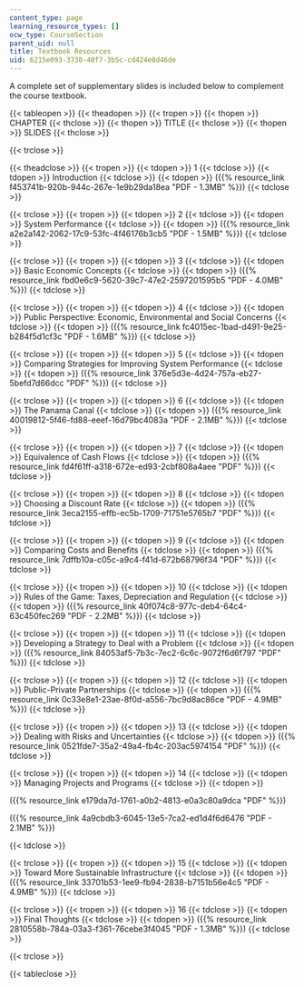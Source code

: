 ```yaml
---
content_type: page
learning_resource_types: []
ocw_type: CourseSection
parent_uid: null
title: Textbook Resources
uid: 6215e093-3730-40f7-3b5c-cd424e8d46de
---
```


A complete set of supplementary slides is included below to complement the course textbook.

{{< tableopen >}}
{{< theadopen >}}
{{< tropen >}}
{{< thopen >}}
CHAPTER
{{< thclose >}}
{{< thopen >}}
TITLE
{{< thclose >}}
{{< thopen >}}
SLIDES
{{< thclose >}}

{{< trclose >}}

{{< theadclose >}}
{{< tropen >}}
{{< tdopen >}}
1
{{< tdclose >}}
{{< tdopen >}}
Introduction
{{< tdclose >}}
{{< tdopen >}}
({{% resource_link f453741b-920b-944c-267e-1e9b29da18ea "PDF - 1.3MB" %}})
{{< tdclose >}}

{{< trclose >}}
{{< tropen >}}
{{< tdopen >}}
2
{{< tdclose >}}
{{< tdopen >}}
System Performance
{{< tdclose >}}
{{< tdopen >}}
({{% resource_link a2e2a142-2062-17c9-53fc-4f46176b3cb5 "PDF - 1.5MB" %}})
{{< tdclose >}}

{{< trclose >}}
{{< tropen >}}
{{< tdopen >}}
3
{{< tdclose >}}
{{< tdopen >}}
Basic Economic Concepts
{{< tdclose >}}
{{< tdopen >}}
({{% resource_link fbd0e6c9-5620-39c7-47e2-2597201595b5 "PDF - 4.0MB" %}})
{{< tdclose >}}

{{< trclose >}}
{{< tropen >}}
{{< tdopen >}}
4
{{< tdclose >}}
{{< tdopen >}}
Public Perspective: Economic, Environmental and Social Concerns
{{< tdclose >}}
{{< tdopen >}}
({{% resource_link fc4015ec-1bad-d491-9e25-b284f5d1cf3c "PDF - 1.6MB" %}})
{{< tdclose >}}

{{< trclose >}}
{{< tropen >}}
{{< tdopen >}}
5
{{< tdclose >}}
{{< tdopen >}}
Comparing Strategies for Improving System Performance
{{< tdclose >}}
{{< tdopen >}}
({{% resource_link 376e5d3e-4d24-757a-eb27-5befd7d66dcc "PDF" %}})
{{< tdclose >}}

{{< trclose >}}
{{< tropen >}}
{{< tdopen >}}
6
{{< tdclose >}}
{{< tdopen >}}
The Panama Canal
{{< tdclose >}}
{{< tdopen >}}
({{% resource_link 40019812-5f46-fd88-eeef-16d79bc4083a "PDF - 2.1MB" %}})
{{< tdclose >}}

{{< trclose >}}
{{< tropen >}}
{{< tdopen >}}
7
{{< tdclose >}}
{{< tdopen >}}
Equivalence of Cash Flows
{{< tdclose >}}
{{< tdopen >}}
({{% resource_link fd4f61ff-a318-672e-ed93-2cbf808a4aee "PDF" %}})
{{< tdclose >}}

{{< trclose >}}
{{< tropen >}}
{{< tdopen >}}
8
{{< tdclose >}}
{{< tdopen >}}
Choosing a Discount Rate
{{< tdclose >}}
{{< tdopen >}}
({{% resource_link 3eca2155-effb-ec5b-1709-71751e5765b7 "PDF" %}})
{{< tdclose >}}

{{< trclose >}}
{{< tropen >}}
{{< tdopen >}}
9
{{< tdclose >}}
{{< tdopen >}}
Comparing Costs and Benefits
{{< tdclose >}}
{{< tdopen >}}
({{% resource_link 7dffb10a-c05c-a9c4-f41d-672b68796f34 "PDF" %}})
{{< tdclose >}}

{{< trclose >}}
{{< tropen >}}
{{< tdopen >}}
10
{{< tdclose >}}
{{< tdopen >}}
Rules of the Game: Taxes, Depreciation and Regulation
{{< tdclose >}}
{{< tdopen >}}
({{% resource_link 40f074c8-977c-deb4-64c4-63c450fec269 "PDF - 2.2MB" %}})
{{< tdclose >}}

{{< trclose >}}
{{< tropen >}}
{{< tdopen >}}
11
{{< tdclose >}}
{{< tdopen >}}
Developing a Strategy to Deal with a Problem
{{< tdclose >}}
{{< tdopen >}}
({{% resource_link 84053af5-7b3c-7ec2-6c6c-9072f6d6f797 "PDF" %}})
{{< tdclose >}}

{{< trclose >}}
{{< tropen >}}
{{< tdopen >}}
12
{{< tdclose >}}
{{< tdopen >}}
Public-Private Partnerships
{{< tdclose >}}
{{< tdopen >}}
({{% resource_link 0c33e8e1-23ae-8f0d-a556-7bc9d8ac86ce "PDF - 4.9MB" %}})
{{< tdclose >}}

{{< trclose >}}
{{< tropen >}}
{{< tdopen >}}
13
{{< tdclose >}}
{{< tdopen >}}
Dealing with Risks and Uncertainties
{{< tdclose >}}
{{< tdopen >}}
({{% resource_link 0521fde7-35a2-49a4-fb4c-203ac5974154 "PDF" %}})
{{< tdclose >}}

{{< trclose >}}
{{< tropen >}}
{{< tdopen >}}
14
{{< tdclose >}}
{{< tdopen >}}
Managing Projects and Programs
{{< tdclose >}}
{{< tdopen >}}


({{% resource_link e179da7d-1761-a0b2-4813-e0a3c80a9dca "PDF" %}})

({{% resource_link 4a9cbdb3-6045-13e5-7ca2-ed1d4f6d6476 "PDF - 2.1MB" %}})


{{< tdclose >}}

{{< trclose >}}
{{< tropen >}}
{{< tdopen >}}
15
{{< tdclose >}}
{{< tdopen >}}
Toward More Sustainable Infrastructure
{{< tdclose >}}
{{< tdopen >}}
({{% resource_link 33701b53-1ee9-fb94-2838-b7151b56e4c5 "PDF - 4.9MB" %}})
{{< tdclose >}}

{{< trclose >}}
{{< tropen >}}
{{< tdopen >}}
16
{{< tdclose >}}
{{< tdopen >}}
Final Thoughts
{{< tdclose >}}
{{< tdopen >}}
({{% resource_link 2810558b-784a-03a3-f361-76cebe3f4045 "PDF - 1.3MB" %}})
{{< tdclose >}}

{{< trclose >}}

{{< tableclose >}}